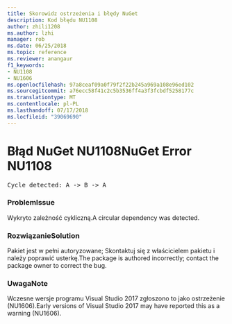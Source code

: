 ```yaml
---
title: Skorowidz ostrzeżenia i błędy NuGet
description: Kod błędu NU1108
author: zhili1208
ms.author: lzhi
manager: rob
ms.date: 06/25/2018
ms.topic: reference
ms.reviewer: anangaur
f1_keywords:
- NU1108
- NU1606
ms.openlocfilehash: 97a8ceaf09a0f79f2f22b245a969a108e96ed102
ms.sourcegitcommit: a76ecc58f41c2c5b3536ff4a3f3fcbdf5258177c
ms.translationtype: MT
ms.contentlocale: pl-PL
ms.lasthandoff: 07/17/2018
ms.locfileid: "39069690"
---
```

# <a name="nuget-error-nu1108"></a><span data-ttu-id="c5d27-103">Błąd NuGet NU1108</span><span class="sxs-lookup"><span data-stu-id="c5d27-103">NuGet Error NU1108</span></span>

<pre>Cycle detected: A -> B -> A</pre>

### <a name="issue"></a><span data-ttu-id="c5d27-104">Problem</span><span class="sxs-lookup"><span data-stu-id="c5d27-104">Issue</span></span>
<span data-ttu-id="c5d27-105">Wykryto zależność cykliczną.</span><span class="sxs-lookup"><span data-stu-id="c5d27-105">A circular dependency was detected.</span></span>

### <a name="solution"></a><span data-ttu-id="c5d27-106">Rozwiązanie</span><span class="sxs-lookup"><span data-stu-id="c5d27-106">Solution</span></span>
<span data-ttu-id="c5d27-107">Pakiet jest w pełni autoryzowane; Skontaktuj się z właścicielem pakietu i należy poprawić usterkę.</span><span class="sxs-lookup"><span data-stu-id="c5d27-107">The package is authored incorrectly; contact the package owner to correct the bug.</span></span>

### <a name="note"></a><span data-ttu-id="c5d27-108">Uwaga</span><span class="sxs-lookup"><span data-stu-id="c5d27-108">Note</span></span>
<span data-ttu-id="c5d27-109">Wczesne wersje programu Visual Studio 2017 zgłoszono to jako ostrzeżenie (NU1606).</span><span class="sxs-lookup"><span data-stu-id="c5d27-109">Early versions of Visual Studio 2017 may have reported this as a warning (NU1606).</span></span>
